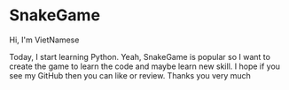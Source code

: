 # SnakeGame
Hi, I'm VietNamese

Today, I start learning Python. Yeah, SnakeGame is popular so I want to create the game to learn the code
and maybe learn new skill. I hope if you see my GitHub  then you can like or review. Thanks you very much 

